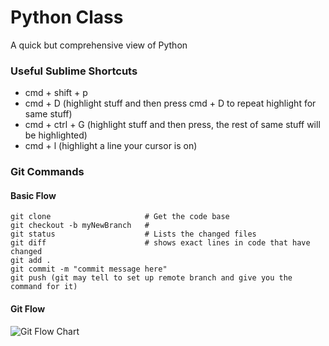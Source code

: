 # Python Class
A quick but comprehensive view of Python

### Useful Sublime Shortcuts
* cmd + shift + p
* cmd + D (highlight stuff and then press cmd + D to repeat highlight for same stuff)
* cmd + ctrl + G (highlight stuff and then press, the rest of same stuff will be highlighted)
* cmd + l (highlight a line your cursor is on)

### Git Commands
#### Basic Flow
```
git clone                     # Get the code base
git checkout -b myNewBranch   # 
git status                    # Lists the changed files
git diff                      # shows exact lines in code that have changed
git add .                     
git commit -m "commit message here"
git push (git may tell to set up remote branch and give you the command for it)
```
#### Git Flow
![Git Flow Chart](https://wac-cdn.atlassian.com/dam/jcr:61ccc620-5249-4338-be66-94d563f2843c/05%20(2).svg?cdnVersion=766)